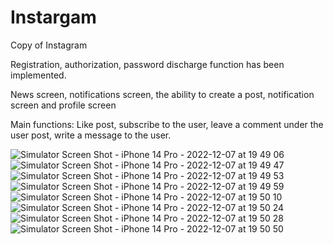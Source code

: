 # Instargam
Copy of Instagram 

Registration, authorization, password discharge function has been implemented.

News screen, notifications screen, the ability to create a post, notification screen and profile screen

Main functions: Like post, subscribe to the user, leave a comment under the user post, write a message to the user.

![Simulator Screen Shot - iPhone 14 Pro - 2022-12-07 at 19 49 06](https://user-images.githubusercontent.com/19211003/206329320-7ac2543e-8b10-4fa7-b1e6-9a99b4858999.png)
![Simulator Screen Shot - iPhone 14 Pro - 2022-12-07 at 19 49 47](https://user-images.githubusercontent.com/19211003/206329322-4a77355f-624d-48ea-b7c4-57a2599fb9d1.png)
![Simulator Screen Shot - iPhone 14 Pro - 2022-12-07 at 19 49 53](https://user-images.githubusercontent.com/19211003/206329325-2cdca135-dc49-4dfc-9fb4-1c97e8c7c952.png)
![Simulator Screen Shot - iPhone 14 Pro - 2022-12-07 at 19 49 59](https://user-images.githubusercontent.com/19211003/206329326-713c1cf5-ce04-4de4-8121-fd9a3506058c.png)
![Simulator Screen Shot - iPhone 14 Pro - 2022-12-07 at 19 50 10](https://user-images.githubusercontent.com/19211003/206329329-f2752817-f9c2-4162-8032-2223dc117bf0.png)
![Simulator Screen Shot - iPhone 14 Pro - 2022-12-07 at 19 50 24](https://user-images.githubusercontent.com/19211003/206329331-ec24966f-7f23-4250-8f6f-abc5844fc6c1.png)
![Simulator Screen Shot - iPhone 14 Pro - 2022-12-07 at 19 50 28](https://user-images.githubusercontent.com/19211003/206329333-71d9be4e-2033-4646-b19b-ee9303e24d98.png)
![Simulator Screen Shot - iPhone 14 Pro - 2022-12-07 at 19 50 50](https://user-images.githubusercontent.com/19211003/206329335-a5e4b242-956a-4de4-a886-100fc9f6b1ec.png)

